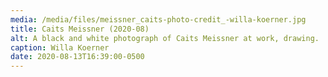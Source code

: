 ```yaml
---
media: /media/files/meissner_caits-photo-credit_-willa-koerner.jpg
title: Caits Meissner (2020-08)
alt: A black and white photograph of Caits Meissner at work, drawing.
caption: Willa Koerner
date: 2020-08-13T16:39:00-0500
---
```

